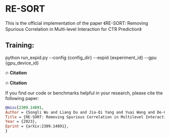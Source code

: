# RE-SORT

This is the official  implementation of the paper 《RE-SORT: Removing Spurious Correlation in Multi-level Interaction for CTR Prediction》

## Training:

python run_expid.py --config {config_dir} --expid {experiment_id} --gpu {gpu_device_id}

🔥 **Citation**

🔥 **Citation**

If you find our code or benchmarks helpful in your research, please cite the following paper:

```bibtex
@misc{2309.14891,
Author = {Songli Wu and Liang Du and Jia-Qi Yang and Yuai Wang and De-Chuan Zhan and Shuang Zhao and Zixun Sun},
Title = {RE-SORT: Removing Spurious Correlation in Multilevel Interaction for CTR Prediction},
Year = {2023},
Eprint = {arXiv:2309.14891},
}

